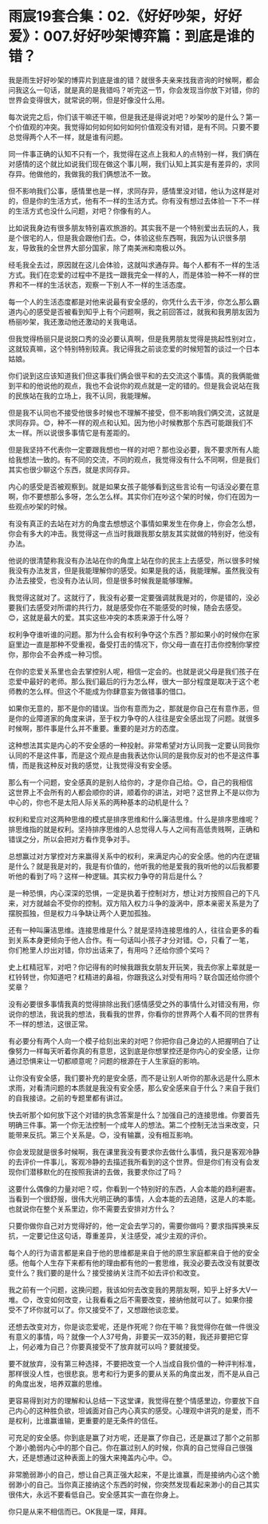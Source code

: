 # 雨宸19套合集：02.《好好吵架，好好爱》：007.好好吵架博弈篇：到底是谁的错？

我是雨生好好吵架的博弈片到底是谁的错？就很多夫亲来找我咨询的时候啊，都会问我这么一句话，就是真的是我错吗？听完这一节，你会发现当你放下对错，你的世界会变得很大，就常说的啊，但是好像没什么用。

每次说完之后，你们该干嘛还干嘛，但是我还是得说对吧？吵架吵的是什么？第一个价值观的冲突。我觉得如何如何如何如何价值观没有对错，是有不同。只要不要总觉得两个人不一样，就是谁有问题。

同一件事正确的认知不只有一个，我觉得在这点上我和人的点特别一样，我们俩在对感情的这个就比如说我们现在做这个事儿啊，我们认知上其实是有差异的，求同存异。他做他的，我做我的我们俩想法不一致。

但不影响我们公事，感情里也是一样，求同存异，感情里没对错，他认为这样是对的，但是你的生活方式，他有不一样的生活方式。你有没有想过去体验一下不一样的生活方式也没什么问题，对吧？你像有的人。

比如说我身边有很多朋友特别喜欢旅游的。其实我不是一个特别爱出去玩的人，我是个很宅的人，但是我会跟他们去。😊，体验这些东西啊，我因为认识很多朋友，导致我的全世界大部分国家，除了南美洲和南极以外。

经毛我全去过，原因就在这儿会体验，这就叫求通存异。每个人都有不一样的生活方式。我们在恋爱的过程中不是找一跟我完全一样的人，而是体验一种不一样的世界和不一样的生活状态，观察一下别人不一样的生活态度。

每一个人的生活态度都是对他来说最有安全感的，你凭什么去干涉，你怎么那么霸道内心的感受是否被看到知乎上有个问题啊，我之前回答过，就我和我男朋友因为杨丽吵架，我还激动他还激动的关我电话。

但我觉得杨丽只是说脱口秀的没必要认真啊，但是我男朋友觉得是挑起性别对立，这就较真嘛，这个特别特别较真。我记得我之前谈恋爱的时候短暂的谈过一个日本姑娘。

你们说到这应该知道我们但这事我们俩会很平和的去交流这个事情。真的我俩能做到平和的他说他的观点，我也不会说你的观点就是一定的错的。但是我会说站在我的民族站在我的立场上，我不认同，我能理解。

但是我不认同也不接受他很多时候也不理解不接受，但不影响我们俩交流，这就是求同存异。😊，种不一样的观点和认知。因为他小时候教那个东西可能跟我们不太一样。所以说很多事情它是有差距的。

但是我坚持不代表你一定要跟我想也一样的对吧？那也没必要，我不要求所有人能给我想法一致的。有不同的交流，不同的观点，我觉得没有什么不同啊，但是我们其实也很少聊这个东西，就是求同存异。

内心的感受是否被观察到。就是如果女孩子能够看到这些言论有一句话没必要在意啊，你不要想那么多呀，怎么怎么样。其实你们在吵这个架的时候，你们在因为一些观点吵架的时候。

有没有真正的去站在对方的角度去想想这个事情如果发生在你身上，你会怎么想，你会有多大的冲击。我觉得这一点当时我跟我那女朋友其实就做的特别好，他没有办法。

他说的很清楚称我没有办法站在你的角度上站在你的民主上去感受，所以很多时候我没有办法发言，但是我能理解你的感受。如果是我的话，我能理解。虽然我没有办法去接受，也没有办法认同，但是很多时候我是能够理解。

我觉得这就对了。这就行了，我没有必要一定要强调就我是对的，你是错的，没必要我们去感受对所谓的共行力，就是感受你在不能感受的时候，随会去感受。😊，这就是最大的爱。其实这些冲突的本质来源于什么呀？

权利争夺谁听谁的问题。那为什么会有权利争夺这个东西？那如果小的时候你在家庭里边一直是那种不受重视，备受打击的情况下，你父母一直在打击你控制你掌控你，那你会不会养成一种习惯。

在你的恋爱关系里也会去掌控别人呢，相信一定会的。也就是说父母是我们孩子在恋爱中最好的老师。那么我们最后的行为怎么样，很大一部分程度是取决于这个老师教的怎么样。但这个不能成为你肆意妄为做错事的借口。

如果你无意的，那不是你的错误。当你有意而为之，那就是你自己在有意作恶，但是你的业障道家的角度来讲，至于权力争夺的人往往是安全感出现了问题。就很多时候啊，那件事是什么并不重要。重要的是对方的态度。

这种想法其实是内心的不安全感的一种投射。非常希望对方认同我一定要认同我你认同的不是这件事，而是这个观点是由我表达你认同的是我你反对的也不是这件事情，而是我这种反对我的感觉，让我觉得没有安全感。

那么有一个问题，安全感真的是别人给你的，才是你自己给。😊，自己的我相信这世界上不会所有的人都会顺你的讲，顺着你的讲法，对吧？这世界上不是以你为中心的，你也不是太阳人际关系的两种基本的动机是什么？

权利和爱应对这两种思维的模式是排序思维和什么廉洁思维。什么是排序思维呢？排思维指的就是权利。坚持排序思维的人总觉得人与人之间有高低贵贱啊，正确和错误之分，所以会把对方看作竞争对手。

总想赢过对方掌控对方来赢得关系中的权利，来满足内心的安全感。他的内在逻辑是什么？就是我是对的，我是有价值的，他听我的他是爱我的我听他的以后我都要听他的看到了吗？这样一种逻辑。其实权力争夺的背后是什么？

是一种恐惧，内心深深的恐惧，一定是执着于控制对方，想让对方按照自己的下凡来，对方就越会不受你的控制。双方陷入权力斗争的漩涡中，原本亲密关系是为了摆脱孤独，但是权力斗争缺让两个人更加孤独。

还有一种叫廉洁思维。连接思维是什么？就是坚持连接思维的人，往往会更多的看到关系本身更倾向于他人合作。有一句话叫小孩子才分对错。😊，只看了一笔，你们枪里人炒出对错，你炒出话来了，有用吗？还给你颁个奖吗？

史上杠精冠军，对吧？你记得有的时候我跟我女朋友开玩笑，我去你家上辈就是一杠铃转世，你知道吧？杠精进的鼻祖，你跟我这么对受有用吗？联合国还给你颁个奖章？

没有必要很多事情我真的觉得排除出我们感情感受之外的事情什么对错没有用，你说你的想法，我说我的想法，我看我的世界，你看你的世界两个人看不同的世界有不一样的想法，这很正常。

有必要分有两个人向一个模子给刻出来的对吧？你把你自己身边的人把握明白了让像努力一样每天听着你真的有意思，这到底是你想掌控还是你内心的安全感，让你通过恐惧来让一切都顺意呢？问题的根源在于人生家庭的影响。

让你没有安全感，我们要补充的是安全感，而不是让别人听你的那永远是什么原木求雨，对看清问题的本质就是我没有安全感，那么安全感来自于什么？来自于我们的自我接谅。之前的专题里都有讲过。

快去听那个如何放下这个对错的执念答案是什么？加强自己的连接思维。你要首先明确三件事。第一个你无法控制一个成年人的想法。第二个控制无法当来改变，只能带来反抗。第三个关系是。😊，没有输赢，没有相互影响。

你会发现就是很多时候啊，我在课里我没有要求你去做什么事情，我只是客观冷静的去评价一件事儿，客观冷静的去描述我所看到的这个世界。但是你们有没有会发现你们潜移默化的在按照我讲的去做，我要求你过了吗？

这要什么偶像的力量对吧？哎，你看到一个特别好的东西，人会本能的趋利避害。当看到一个很舒服，很伟大光明正确的事情，人会本能的去追随，这是人的本能。也就说你在整个关系里边，你不需要去安排对方什么？

只要你做你自己对方觉得好的，他一定会去学习的，需要你做吗？要求指挥换来反抗，一定要记住这句话，尊重差异，关注感受，减少主观的评价。

每个人的行为语言都是来自于他的思维都是来自于他的原生家庭都来自于他的安全感。他每个人生存下来都有他的理由都有他的一套思维，我没必要去改没有就要改变什么？我们要的是什么？接受接纳关注而不如去评价和改变。

我之前有一个问题，这换问题，我该如何去改变我的男朋友啊，知乎上好多大V一堆。😊，改变如何改变，让我看看之后不需要改变，接纳他就可以了。如果你接受不了坏你就可以了。你又接受不了，又想跟他谈恋爱。

还想去改变对方，你是谈恋爱呢，还是作死呢？你在干嘛？我觉得你在做一件很没有意义的事情，吗？就像一个人37号角，非要买一双35的鞋，我还非要把它穿上，何必难为自己？你要真接受不了放弃就可以吗？要就接受。

要不就放弃，没有第三种选择，不要把改变一个人当成自我价值的一种评判标准，那样很没人性，也很悲哀。思考和行为更多的要从关系的角度出发，而不是从自己的角度出发，培养双赢的思维。

更容易得到对方的理解和认总结一下这堂课，我觉得在整个情感里边，你要放下自己内心的这种胜负欲，坦诚面对自己内心真实的感受。心理观中讲究的是爱，而不是权利，比谁赢谁输，更重要的是无条件的信任。

可充足的安全感。你到底是赢了对方呢，还是赢了你自己，还是赢过了那个之前那个渺小脆弱内心中的那个自己。你在赢过别人的时候，你真的自己觉得自己很强大，还是想通过这种表面上的强大来掩盖内心中。😊。

非常脆弱渺小的自己，想让自己真正强大起来，不是比谁赢，而是接纳内心这个脆弱渺小的自己。当你真正接纳这个东西的时候，你突然发现看起来渺小的自己其实很伟大，永远不要看低自己。安全感其实一直在你身上。

你只是从来不相信而已。OK我是一琛，拜拜。